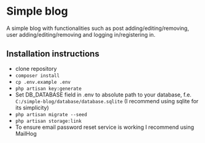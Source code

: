 # Simple blog

A simple blog with functionalities such as post adding/editing/removing, user adding/editing/removing and logging in/registering in.

## Installation instructions
- clone repository
- ```composer install```
- ```cp .env.example .env```
- ```php artisan key:generate```
- Set DB_DATABASE field in .env to absolute path to your database, f.e. ```C:/simple-blog/database/database.sqlite``` (I recommend using sqlite for its simplicity)
- ```php artisan migrate --seed```
- ```php artisan storage:link```
- To ensure email password reset service is working I recommend using MailHog

